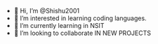 - 👋 Hi, I’m @Shishu2001
- 👀 I’m interested in learning coding languages.
- 🌱 I’m currently learning in NSIT
- 💞️ I’m looking to collaborate IN NEW PROJECTS

<!---
Shishu2001/Shishu2001 is a ✨ special ✨ repository because its `README.md` (this file) appears on your GitHub profile.
You can click the Preview link to take a look at your changes.
--->
